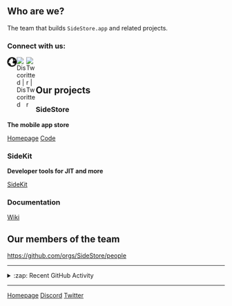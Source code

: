 <!-- 
Docs: How to use GitHub README and actions to auto-generate embedded content.
https://github.com/anuraghazra/github-readme-stats
https://www.youtube.com/watch?v=n6d4KHSKqGk
https://github.com/rahuldkjain/github-profile-readme-generator
 -->

## Who are we?

The team that builds `SideStore.app` and related projects.

### Connect with us:

<!--
[![Website](https://img.shields.io/website?label=sidestore.io&style=for-the-badge&url=https://sidestore.io)](https://sidestore.io)
[![Twitter Follow](https://img.shields.io/twitter/follow/sidestore_io?color=1DA1F2&logo=twitter&style=for-the-badge)](https://twitter.com/intent/follow?original_referer=https%3A%2F%2Fgithub.com%2Fsidestore&screen_name=sidestore)
[![GitHub Followers](https://img.shields.io/github/followers/sidestore?style=for-the-badge)]()
[![GitHub Sponsors](https://img.shields.io/github/sponsors/sidestore?style=for-the-badge
)]() 
-->

[<img align="left" alt="sidestore.io" width="22px" src="https://raw.githubusercontent.com/iconic/open-iconic/master/svg/globe.svg" />][website]
[<img align="left" alt="Discord | Discord" width="22px" src="https://cdn.jsdelivr.net/npm/simple-icons@v3/icons/discord.svg" />][discord]
[<img align="left" alt="Twitter | Twitter" width="22px" src="https://cdn.jsdelivr.net/npm/simple-icons@v3/icons/twitter.svg" />][twitter]

<br />
<br />

## Our projects

### SideStore

__The mobile app store__

[Homepage][website]
[Code][git.sidestore]

### SideKit

__Developer tools for JIT and more__

[SideKit][git.sidekit]

### Documentation

[Wiki][wiki]

## Our members of the team

https://github.com/orgs/SideStore/people

---

<details>
  <summary>:zap: Recent GitHub Activity</summary>

<!--START_SECTION:activity-->
1. 🗣 Commented on [#565](https://github.com/SideStore/SideStore/issues/565) in [SideStore/SideStore](https://github.com/SideStore/SideStore)
2. 🗣 Commented on [#567](https://github.com/SideStore/SideStore/issues/567) in [SideStore/SideStore](https://github.com/SideStore/SideStore)
3. ❗️ Opened issue [#568](https://github.com/SideStore/SideStore/issues/568) in [SideStore/SideStore](https://github.com/SideStore/SideStore)
4. 🗣 Commented on [#448](https://github.com/SideStore/SideStore/issues/448) in [SideStore/SideStore](https://github.com/SideStore/SideStore)
5. 🗣 Commented on [#448](https://github.com/SideStore/SideStore/issues/448) in [SideStore/SideStore](https://github.com/SideStore/SideStore)
6. 🗣 Commented on [#565](https://github.com/SideStore/SideStore/issues/565) in [SideStore/SideStore](https://github.com/SideStore/SideStore)
7. 🗣 Commented on [#567](https://github.com/SideStore/SideStore/issues/567) in [SideStore/SideStore](https://github.com/SideStore/SideStore)
8. 🗣 Commented on [#567](https://github.com/SideStore/SideStore/issues/567) in [SideStore/SideStore](https://github.com/SideStore/SideStore)
9. 🗣 Commented on [#567](https://github.com/SideStore/SideStore/issues/567) in [SideStore/SideStore](https://github.com/SideStore/SideStore)
10. 🗣 Commented on [#565](https://github.com/SideStore/SideStore/issues/565) in [SideStore/SideStore](https://github.com/SideStore/SideStore)
11. 🗣 Commented on [#560](https://github.com/SideStore/SideStore/issues/560) in [SideStore/SideStore](https://github.com/SideStore/SideStore)
12. 🗣 Commented on [#565](https://github.com/SideStore/SideStore/issues/565) in [SideStore/SideStore](https://github.com/SideStore/SideStore)
13. 🗣 Commented on [#567](https://github.com/SideStore/SideStore/issues/567) in [SideStore/SideStore](https://github.com/SideStore/SideStore)
14. 🗣 Commented on [#567](https://github.com/SideStore/SideStore/issues/567) in [SideStore/SideStore](https://github.com/SideStore/SideStore)
15. ❗️ Closed issue [#566](https://github.com/SideStore/SideStore/issues/566) in [SideStore/SideStore](https://github.com/SideStore/SideStore)
16. ❗️ Opened issue [#567](https://github.com/SideStore/SideStore/issues/567) in [SideStore/SideStore](https://github.com/SideStore/SideStore)
17. ❗️ Opened issue [#566](https://github.com/SideStore/SideStore/issues/566) in [SideStore/SideStore](https://github.com/SideStore/SideStore)
18. 🗣 Commented on [#565](https://github.com/SideStore/SideStore/issues/565) in [SideStore/SideStore](https://github.com/SideStore/SideStore)
19. 🗣 Commented on [#565](https://github.com/SideStore/SideStore/issues/565) in [SideStore/SideStore](https://github.com/SideStore/SideStore)
20. ❗️ Opened issue [#565](https://github.com/SideStore/SideStore/issues/565) in [SideStore/SideStore](https://github.com/SideStore/SideStore)
<!--END_SECTION:activity-->

</details>

---

[Homepage][patreon] [Discord][discord] [Twitter][twitter]

<!--
- [Patreon][patreon]
- [OpenCollective][opencollective]
- [YouTube][youtube]
-->

[website]: https://sidestore.io
[wiki]: https://wiki.sidestore.io
[twitter]: https://twitter.com/sidestore_io
[discord]: https://discord.gg/sidestore-949183273383395328
[youtube]: https://youtube.com/TODO
[patreon]: https://www.patreon.com/SideStore
[opencollective]: https://opencollective.com/TODO
[git.sidestore]: https://github.com/SideStore/SideStore/
[git.sidekit]: https://github.com/SideStore/SideKit

